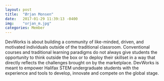 ```yaml
---
layout: post
title:  "Ørjan Monsen"
date:   2017-01-29 11:39:13 -0400
img:    "orjan_m.jpg"
categories: Member
---
```


DevWorks is about building a community of like-minded, driven, and motivated individuals outside of the traditional classroom. Conventional courses and traditional learning paradigms do not always give students the opportunity to think outside the box or to deploy their skillset in a way that directly reflects the challenges brought on by the marketplace. DevWorks is meant to empower Halifax STEM undergraduate students with the experience and tools to develop, innovate and compete on the global stage.